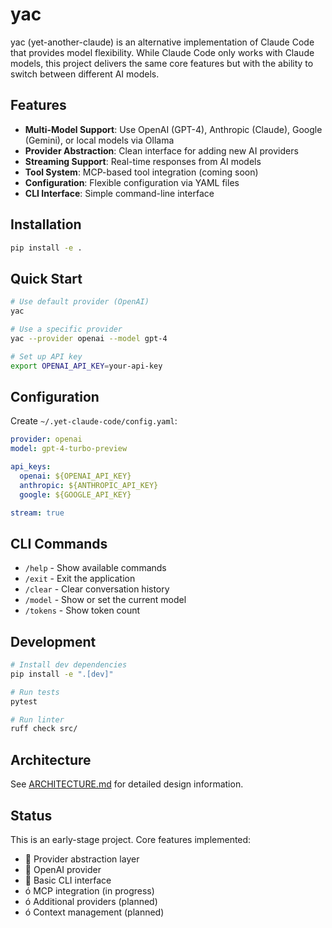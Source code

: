 # yac

yac (yet-another-claude) is an alternative implementation of Claude Code that provides model flexibility. While Claude Code only works with Claude models, this project delivers the same core features but with the ability to switch between different AI models.

## Features

- **Multi-Model Support**: Use OpenAI (GPT-4), Anthropic (Claude), Google (Gemini), or local models via Ollama
- **Provider Abstraction**: Clean interface for adding new AI providers
- **Streaming Support**: Real-time responses from AI models
- **Tool System**: MCP-based tool integration (coming soon)
- **Configuration**: Flexible configuration via YAML files
- **CLI Interface**: Simple command-line interface

## Installation

```bash
pip install -e .
```

## Quick Start

```bash
# Use default provider (OpenAI)
yac

# Use a specific provider
yac --provider openai --model gpt-4

# Set up API key
export OPENAI_API_KEY=your-api-key
```

## Configuration

Create `~/.yet-claude-code/config.yaml`:

```yaml
provider: openai
model: gpt-4-turbo-preview

api_keys:
  openai: ${OPENAI_API_KEY}
  anthropic: ${ANTHROPIC_API_KEY}
  google: ${GOOGLE_API_KEY}

stream: true
```

## CLI Commands

- `/help` - Show available commands
- `/exit` - Exit the application
- `/clear` - Clear conversation history
- `/model` - Show or set the current model
- `/tokens` - Show token count

## Development

```bash
# Install dev dependencies
pip install -e ".[dev]"

# Run tests
pytest

# Run linter
ruff check src/
```

## Architecture

See [ARCHITECTURE.md](ARCHITECTURE.md) for detailed design information.

## Status

This is an early-stage project. Core features implemented:
-  Provider abstraction layer
-  OpenAI provider
-  Basic CLI interface
- ó MCP integration (in progress)
- ó Additional providers (planned)
- ó Context management (planned)
